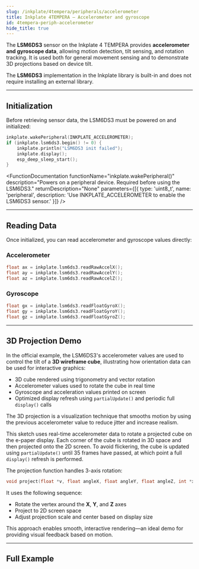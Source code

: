 ```yaml
---  
slug: /inkplate/4tempera/peripherals/accelerometer  
title: Inkplate 4TEMPERA – Accelerometer and gyroscope
id: 4tempera-periph-accelerometer  
hide_title: true
---
```


<SectionTitle title="Accelerometer and Gyroscope" backgroundImage="/img/inkplate_2/hardware.png" />

The **LSM6DS3** sensor on the Inkplate 4 TEMPERA provides **accelerometer and gyroscope data**, allowing motion detection, tilt sensing, and rotation tracking. It is used both for general movement sensing and to demonstrate 3D projections based on device tilt.

<InfoBox>The **LSM6DS3** implementation in the Inkplate library is built-in and does not require installing an external library.</InfoBox>

---

## Initialization

Before retrieving sensor data, the LSM6DS3 must be powered on and initialized:

```cpp
inkplate.wakePeripheral(INKPLATE_ACCELEROMETER);
if (inkplate.lsm6ds3.begin() != 0) {
    inkplate.println("LSM6DS3 init failed");
    inkplate.display();
    esp_deep_sleep_start();
}
```

<FunctionDocumentation
  functionName="inkplate.wakePeripheral()"
  description="Powers on a peripheral device. Required before using the LSM6DS3."
  returnDescription="None"
  parameters={[{ type: 'uint8_t', name: 'peripheral', description: 'Use INKPLATE_ACCELEROMETER to enable the LSM6DS3 sensor.' }]}
/>

<FunctionDocumentation
  functionName="inkplate.lsm6ds3.begin()"
  description="Initializes the LSM6DS3 accelerometer and gyroscope sensor."
  returnDescription="Returns 0 on success; non-zero on failure."
/>

---

## Reading Data

Once initialized, you can read accelerometer and gyroscope values directly:

### Accelerometer
```cpp
float ax = inkplate.lsm6ds3.readRawAccelX();
float ay = inkplate.lsm6ds3.readRawAccelY();
float az = inkplate.lsm6ds3.readRawAccelZ();
```
<FunctionDocumentation functionName="inkplate.lsm6ds3.readRawAccelX()" description="Reads X-axis raw accelerometer data." returnDescription="Float value representing acceleration." />
<FunctionDocumentation functionName="inkplate.lsm6ds3.readRawAccelY()" description="Reads Y-axis raw accelerometer data." returnDescription="Float value representing acceleration." />
<FunctionDocumentation functionName="inkplate.lsm6ds3.readRawAccelZ()" description="Reads Z-axis raw accelerometer data." returnDescription="Float value representing acceleration." />

### Gyroscope
```cpp
float gx = inkplate.lsm6ds3.readFloatGyroX();
float gy = inkplate.lsm6ds3.readFloatGyroY();
float gz = inkplate.lsm6ds3.readFloatGyroZ();
```
<FunctionDocumentation functionName="inkplate.lsm6ds3.readFloatGyroX()" description="Reads X-axis gyroscope angular velocity." returnDescription="Float value in degrees/second." />
<FunctionDocumentation functionName="inkplate.lsm6ds3.readFloatGyroY()" description="Reads Y-axis gyroscope angular velocity." returnDescription="Float value in degrees/second." />
<FunctionDocumentation functionName="inkplate.lsm6ds3.readFloatGyroZ()" description="Reads Z-axis gyroscope angular velocity." returnDescription="Float value in degrees/second." />

---

## 3D Projection Demo

In the official example, the LSM6DS3's accelerometer values are used to control the tilt of a **3D wireframe cube**, illustrating how orientation data can be used for interactive graphics:

- 3D cube rendered using trigonometry and vector rotation
- Accelerometer values used to rotate the cube in real time
- Gyroscope and acceleration values printed on screen
- Optimized display refresh using `partialUpdate()` and periodic full `display()` calls

<InfoBox>The 3D projection is a visualization technique that smooths motion by using the previous accelerometer value to reduce jitter and increase realism.</InfoBox>

<CenteredImage src="/img/inkplate_4_tempera/accel.png" alt="Expected output on Inkplate display" caption="Full example display" width="800px" />

<InfoBox>This sketch uses real-time accelerometer data to rotate a projected cube on the e-paper display. Each corner of the cube is rotated in 3D space and then projected onto the 2D screen. To avoid flickering, the cube is updated using `partialUpdate()` until 35 frames have passed, at which point a full `display()` refresh is performed.</InfoBox>

The projection function handles 3-axis rotation:
```cpp
void project(float *v, float angleX, float angleY, float angleZ, int *x, int *y)
```
It uses the following sequence:
- Rotate the vertex around the **X**, **Y**, and **Z** axes
- Project to 2D screen space
- Adjust projection scale and center based on display size

This approach enables smooth, interactive rendering—an ideal demo for providing visual feedback based on motion.

---

## Full Example

<QuickLink 
  title="Inkplate4TEMPERA_Accelerometer_Gyroscope_Read.ino" 
  description="Demonstrates accelerometer and gyroscope readings and 3D cube visualization."
  url="https://github.com/SolderedElectronics/Inkplate-Arduino-library/blob/master/examples/Inkplate4TEMPERA/Advanced/Sensors/Inkplate4TEMPERA_Accelerometer_Gyroscope_Read/Inkplate4TEMPERA_Accelerometer_Gyroscope_Read.ino" 
/>